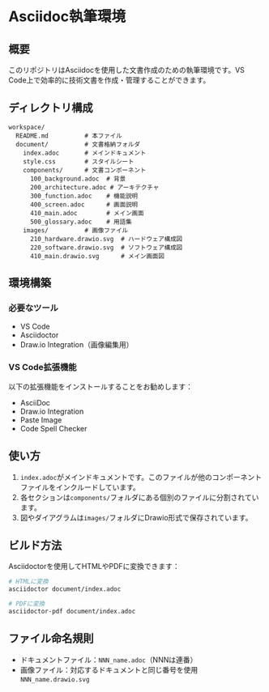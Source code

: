 # Asciidoc執筆環境

## 概要

このリポジトリはAsciidocを使用した文書作成のための執筆環境です。VS Code上で効率的に技術文書を作成・管理することができます。

## ディレクトリ構成

```
workspace/
  README.md          # 本ファイル
  document/          # 文書格納フォルダ
    index.adoc       # メインドキュメント
    style.css        # スタイルシート
    components/      # 文書コンポーネント
      100_background.adoc  # 背景
      200_architecture.adoc # アーキテクチャ
      300_function.adoc    # 機能説明
      400_screen.adoc      # 画面説明
      410_main.adoc        # メイン画面
      500_glossary.adoc    # 用語集
    images/          # 画像ファイル
      210_hardware.drawio.svg  # ハードウェア構成図
      220_software.drawio.svg  # ソフトウェア構成図
      410_main.drawio.svg      # メイン画面図
```

## 環境構築

### 必要なツール

- VS Code
- Asciidoctor
- Draw.io Integration（画像編集用）

### VS Code拡張機能

以下の拡張機能をインストールすることをお勧めします：

- AsciiDoc
- Draw.io Integration
- Paste Image
- Code Spell Checker

## 使い方

1. `index.adoc`がメインドキュメントです。このファイルが他のコンポーネントファイルをインクルードしています。
2. 各セクションは`components/`フォルダにある個別のファイルに分割されています。
3. 図やダイアグラムは`images/`フォルダにDrawio形式で保存されています。

## ビルド方法

Asciidoctorを使用してHTMLやPDFに変換できます：

```bash
# HTMLに変換
asciidoctor document/index.adoc

# PDFに変換
asciidoctor-pdf document/index.adoc
```

## ファイル命名規則

- ドキュメントファイル：`NNN_name.adoc`（NNNは連番）
- 画像ファイル：対応するドキュメントと同じ番号を使用 `NNN_name.drawio.svg`
